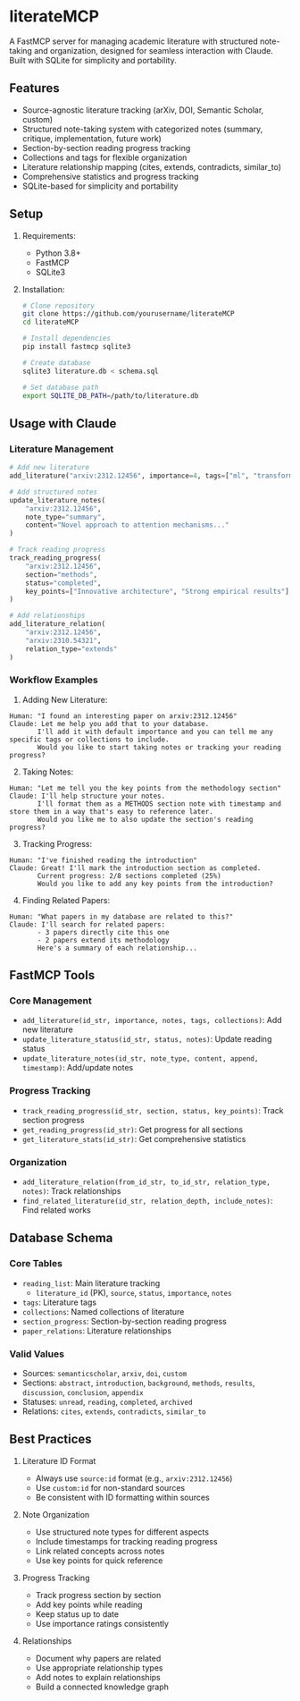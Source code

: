 # literateMCP

A FastMCP server for managing academic literature with structured note-taking and organization, designed for seamless interaction with Claude. Built with SQLite for simplicity and portability.

## Features

- Source-agnostic literature tracking (arXiv, DOI, Semantic Scholar, custom)
- Structured note-taking system with categorized notes (summary, critique, implementation, future work)
- Section-by-section reading progress tracking
- Collections and tags for flexible organization
- Literature relationship mapping (cites, extends, contradicts, similar_to)
- Comprehensive statistics and progress tracking
- SQLite-based for simplicity and portability

## Setup

1. Requirements:

   - Python 3.8+
   - FastMCP
   - SQLite3

2. Installation:

   ```bash
   # Clone repository
   git clone https://github.com/yourusername/literateMCP
   cd literateMCP

   # Install dependencies
   pip install fastmcp sqlite3

   # Create database
   sqlite3 literature.db < schema.sql

   # Set database path
   export SQLITE_DB_PATH=/path/to/literature.db
   ```

## Usage with Claude

### Literature Management

```python
# Add new literature
add_literature("arxiv:2312.12456", importance=4, tags=["ml", "transformers"])

# Add structured notes
update_literature_notes(
    "arxiv:2312.12456",
    note_type="summary",
    content="Novel approach to attention mechanisms..."
)

# Track reading progress
track_reading_progress(
    "arxiv:2312.12456",
    section="methods",
    status="completed",
    key_points=["Innovative architecture", "Strong empirical results"]
)

# Add relationships
add_literature_relation(
    "arxiv:2312.12456",
    "arxiv:2310.54321",
    relation_type="extends"
)
```

### Workflow Examples

1. Adding New Literature:

```
Human: "I found an interesting paper on arxiv:2312.12456"
Claude: Let me help you add that to your database.
       I'll add it with default importance and you can tell me any specific tags or collections to include.
       Would you like to start taking notes or tracking your reading progress?
```

2. Taking Notes:

```
Human: "Let me tell you the key points from the methodology section"
Claude: I'll help structure your notes.
       I'll format them as a METHODS section note with timestamp and store them in a way that's easy to reference later.
       Would you like me to also update the section's reading progress?
```

3. Tracking Progress:

```
Human: "I've finished reading the introduction"
Claude: Great! I'll mark the introduction section as completed.
       Current progress: 2/8 sections completed (25%)
       Would you like to add any key points from the introduction?
```

4. Finding Related Papers:

```
Human: "What papers in my database are related to this?"
Claude: I'll search for related papers:
       - 3 papers directly cite this one
       - 2 papers extend its methodology
       Here's a summary of each relationship...
```

## FastMCP Tools

### Core Management

- `add_literature(id_str, importance, notes, tags, collections)`: Add new literature
- `update_literature_status(id_str, status, notes)`: Update reading status
- `update_literature_notes(id_str, note_type, content, append, timestamp)`: Add/update notes

### Progress Tracking

- `track_reading_progress(id_str, section, status, key_points)`: Track section progress
- `get_reading_progress(id_str)`: Get progress for all sections
- `get_literature_stats(id_str)`: Get comprehensive statistics

### Organization

- `add_literature_relation(from_id_str, to_id_str, relation_type, notes)`: Track relationships
- `find_related_literature(id_str, relation_depth, include_notes)`: Find related works

## Database Schema

### Core Tables

- `reading_list`: Main literature tracking
  - `literature_id` (PK), `source`, `status`, `importance`, `notes`
- `tags`: Literature tags
- `collections`: Named collections of literature
- `section_progress`: Section-by-section reading progress
- `paper_relations`: Literature relationships

### Valid Values

- Sources: `semanticscholar`, `arxiv`, `doi`, `custom`
- Sections: `abstract`, `introduction`, `background`, `methods`, `results`, `discussion`, `conclusion`, `appendix`
- Statuses: `unread`, `reading`, `completed`, `archived`
- Relations: `cites`, `extends`, `contradicts`, `similar_to`

## Best Practices

1. Literature ID Format

   - Always use `source:id` format (e.g., `arxiv:2312.12456`)
   - Use `custom:id` for non-standard sources
   - Be consistent with ID formatting within sources

2. Note Organization

   - Use structured note types for different aspects
   - Include timestamps for tracking reading progress
   - Link related concepts across notes
   - Use key points for quick reference

3. Progress Tracking

   - Track progress section by section
   - Add key points while reading
   - Keep status up to date
   - Use importance ratings consistently

4. Relationships
   - Document why papers are related
   - Use appropriate relationship types
   - Add notes to explain relationships
   - Build a connected knowledge graph
